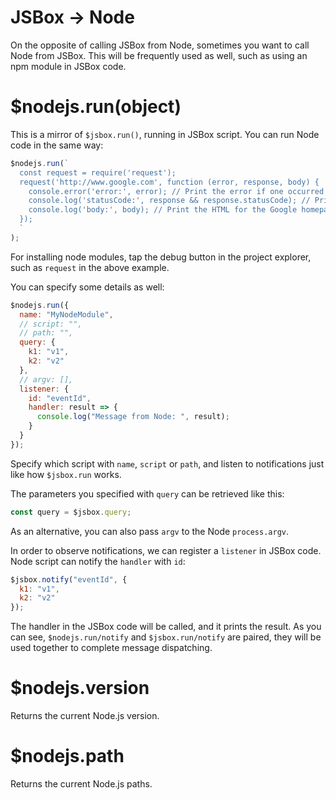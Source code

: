 # JSBox -> Node

On the opposite of calling JSBox from Node, sometimes you want to call Node from JSBox. This will be frequently used as well, such as using an npm module in JSBox code.

# $nodejs.run(object)

This is a mirror of `$jsbox.run()`, running in JSBox script. You can run Node code in the same way:

```js
$nodejs.run(`
  const request = require('request');
  request('http://www.google.com', function (error, response, body) {
    console.error('error:', error); // Print the error if one occurred
    console.log('statusCode:', response && response.statusCode); // Print the response status code if a response was received
    console.log('body:', body); // Print the HTML for the Google homepage.
  });
  `
);
```

For installing node modules, tap the debug button in the project explorer, such as `request` in the above example.

You can specify some details as well:

```js
$nodejs.run({
  name: "MyNodeModule",
  // script: "",
  // path: "",
  query: {
    k1: "v1",
    k2: "v2"
  },
  // argv: [],
  listener: {
    id: "eventId",
    handler: result => {
      console.log("Message from Node: ", result);
    }
  }
});
```

Specify which script with `name`, `script` or `path`, and listen to notifications just like how `$jsbox.run` works.

The parameters you specified with `query` can be retrieved like this:

```js
const query = $jsbox.query;
```

As an alternative, you can also pass `argv` to the Node `process.argv`.

In order to observe notifications, we can register a `listener` in JSBox code. Node script can notify the `handler` with `id`:

```js
$jsbox.notify("eventId", {
  k1: "v1",
  k2: "v2"
});
```

The handler in the JSBox code will be called, and it prints the result. As you can see, `$nodejs.run/notify` and `$jsbox.run/notify` are paired, they will be used together to complete message dispatching.

# $nodejs.version

Returns the current Node.js version.

# $nodejs.path

Returns the current Node.js paths.